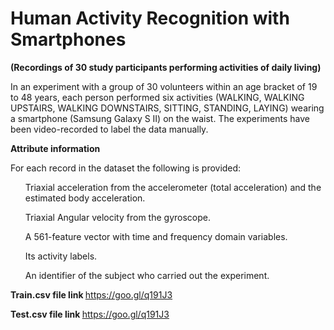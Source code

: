 # Human Activity Recognition with Smartphones
<b>(Recordings of 30 study participants performing activities of
daily living)</b>


In an experiment with a group of 30 volunteers within an age bracket of 19 to
48 years, each person performed six activities (WALKING, WALKING UPSTAIRS,
WALKING DOWNSTAIRS, SITTING, STANDING, LAYING) wearing a smartphone
(Samsung Galaxy S II) on the waist. The experiments have been video-recorded
to label the data manually.

<b>Attribute information</b>

For each record in the dataset the following is provided:
<ul>Triaxial acceleration from the accelerometer (total acceleration) and the estimated body
acceleration.</ul>
<ul>Triaxial Angular velocity from the gyroscope.</ul><ul>A 561-feature vector with time and frequency domain variables.</ul><ul>Its activity labels.</ul><ul>An identifier of the subject who carried out the experiment.</ul>

<b>Train.csv file link </b>https://goo.gl/q191J3

<b>Test.csv file link </b>https://goo.gl/q191J3
